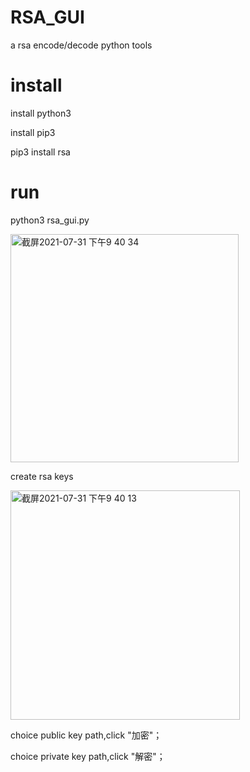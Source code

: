 # RSA_GUI
a rsa encode/decode python tools
# install

install python3

install pip3

pip3 install rsa

# run

python3 rsa_gui.py

<img width="365" alt="截屏2021-07-31 下午9 40 34" src="https://user-images.githubusercontent.com/28868655/127741764-974485cc-a355-4cda-bde3-f7ad30fcea1b.png">

create rsa keys

<img width="367" alt="截屏2021-07-31 下午9 40 13" src="https://user-images.githubusercontent.com/28868655/127741753-781365e0-59dc-41c5-8e5d-8028089766f6.png">

choice public key path,click "加密"；

choice private key path,click "解密"；
